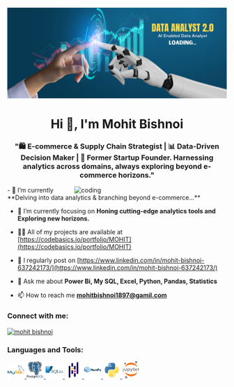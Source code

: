 ![logo](https://github.com/Mohit209e/Mohit209e/blob/main/Banner.png)
<h1 align="center">Hi 👋, I'm Mohit Bishnoi</h1>
<h3 align="center">"🛍️ E-commerce & Supply Chain Strategist | 📊 Data-Driven Decision Maker | 🚀 Former Startup Founder. Harnessing analytics across domains, always exploring beyond e-commerce horizons."</h3>

<img align="right" alt="coding" width="350" src="https://user-images.githubusercontent.com/55389276/140866485-8fb1c876-9a8f-4d6a-98dc-08c4981eaf70.gif">
- 🔭 I’m currently **Delving into data analytics & branching beyond e-commerce...**

- 🌱 I’m currently focusing on **Honing cutting-edge analytics tools and Exploring new horizons.**

- 👨‍💻 All of my projects are available at [https://codebasics.io/portfolio/MOHIT](https://codebasics.io/portfolio/MOHIT)

- 📝 I regularly post on [https://www.linkedin.com/in/mohit-bishnoi-637242173/](https://www.linkedin.com/in/mohit-bishnoi-637242173/)

- 💬 Ask me about **Power Bi, My SQL, Excel, Python, Pandas, Statistics**

- 📫 How to reach me **mohitbishnoi1897@gamil.com**

<h3 align="left">Connect with me:</h3>
<p align="left">
<a href="https://linkedin.com/in/mohit bishnoi" target="blank"><img align="center" src="https://raw.githubusercontent.com/rahuldkjain/github-profile-readme-generator/master/src/images/icons/Social/linked-in-alt.svg" alt="mohit bishnoi" height="30" width="40" /></a>
</p>

<h3 align="left">Languages and Tools:</h3>
<p align="left"> <a href="https://www.mysql.com/" target="_blank" rel="noreferrer"> <img src="https://raw.githubusercontent.com/devicons/devicon/master/icons/mysql/mysql-original-wordmark.svg" alt="mysql" width="40" height="40"/> </a> <a href="https://www.mysql.com/" target="_blank" rel="noreferrer"> <img src="https://github.com/devicons/devicon/blob/master/icons/postgresql/postgresql-original-wordmark.svg" alt="mysql" width="40" height="40"/> </a> 
<a href="https://www.mysql.com/" target="_blank" rel="noreferrer"> <img src="https://github.com/devicons/devicon/blob/master/icons/sqlite/sqlite-original-wordmark.svg" alt="mysql" width="40" height="40"/> </a> <a href="https://pandas.pydata.org/" target="_blank" rel="noreferrer"> <img src="https://raw.githubusercontent.com/devicons/devicon/2ae2a900d2f041da66e950e4d48052658d850630/icons/pandas/pandas-original.svg" alt="pandas" width="40" height="40"/> </a> <a href="https://www.python.org" target="_blank" rel="noreferrer"> <img src="https://github.com/devicons/devicon/blob/master/icons/numpy/numpy-original-wordmark.svg" alt="numpy" width="40" height="40"/> </a> <a href="https://www.python.org" target="_blank" rel="noreferrer"> <img src="https://raw.githubusercontent.com/devicons/devicon/master/icons/python/python-original.svg" alt="python" width="40" height="40"/> </a> <a href="https://www.python.org" target="_blank" rel="noreferrer"> <img src="https://github.com/devicons/devicon/blob/master/icons/jupyter/jupyter-original-wordmark.svg" alt="python" width="40" height="40"/> </a>  </p>
